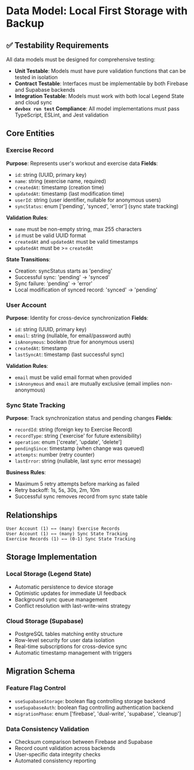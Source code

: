 # Data Model: Local First Storage with Backup

## ✅ Testability Requirements

All data models must be designed for comprehensive testing:
- **Unit Testable**: Models must have pure validation functions that can be tested in isolation
- **Contract Testable**: Interfaces must be implementable by both Firebase and Supabase backends
- **Integration Testable**: Models must work with both local Legend State and cloud sync
- **`devbox run test` Compliance**: All model implementations must pass TypeScript, ESLint, and Jest validation

## Core Entities

### Exercise Record
**Purpose**: Represents user's workout and exercise data
**Fields**:
- `id`: string (UUID, primary key)
- `name`: string (exercise name, required)
- `createdAt`: timestamp (creation time)
- `updatedAt`: timestamp (last modification time)
- `userId`: string (user identifier, nullable for anonymous users)
- `syncStatus`: enum ['pending', 'synced', 'error'] (sync state tracking)

**Validation Rules**:
- `name` must be non-empty string, max 255 characters
- `id` must be valid UUID format
- `createdAt` and `updatedAt` must be valid timestamps
- `updatedAt` must be >= `createdAt`

**State Transitions**:
- Creation: syncStatus starts as 'pending'
- Successful sync: 'pending' → 'synced'
- Sync failure: 'pending' → 'error'
- Local modification of synced record: 'synced' → 'pending'

### User Account
**Purpose**: Identity for cross-device synchronization
**Fields**:
- `id`: string (UUID, primary key)
- `email`: string (nullable, for email/password auth)
- `isAnonymous`: boolean (true for anonymous users)
- `createdAt`: timestamp
- `lastSyncAt`: timestamp (last successful sync)

**Validation Rules**:
- `email` must be valid email format when provided
- `isAnonymous` and `email` are mutually exclusive (email implies non-anonymous)

### Sync State Tracking
**Purpose**: Track synchronization status and pending changes
**Fields**:
- `recordId`: string (foreign key to Exercise Record)
- `recordType`: string ('exercise' for future extensibility)
- `operation`: enum ['create', 'update', 'delete']
- `pendingSince`: timestamp (when change was queued)
- `attempts`: number (retry counter)
- `lastError`: string (nullable, last sync error message)

**Business Rules**:
- Maximum 5 retry attempts before marking as failed
- Retry backoff: 1s, 5s, 30s, 2m, 10m
- Successful sync removes record from sync state table

## Relationships

```
User Account (1) ←→ (many) Exercise Records
User Account (1) ←→ (many) Sync State Tracking
Exercise Records (1) ←→ (0-1) Sync State Tracking
```

## Storage Implementation

### Local Storage (Legend State)
- Automatic persistence to device storage
- Optimistic updates for immediate UI feedback  
- Background sync queue management
- Conflict resolution with last-write-wins strategy

### Cloud Storage (Supabase)
- PostgreSQL tables matching entity structure
- Row-level security for user data isolation
- Real-time subscriptions for cross-device sync
- Automatic timestamp management with triggers

## Migration Schema

### Feature Flag Control
- `useSupabaseStorage`: boolean flag controlling storage backend
- `useSupabaseAuth`: boolean flag controlling authentication backend
- `migrationPhase`: enum ['firebase', 'dual-write', 'supabase', 'cleanup']

### Data Consistency Validation
- Checksum comparison between Firebase and Supabase
- Record count validation across backends
- User-specific data integrity checks
- Automated consistency reporting